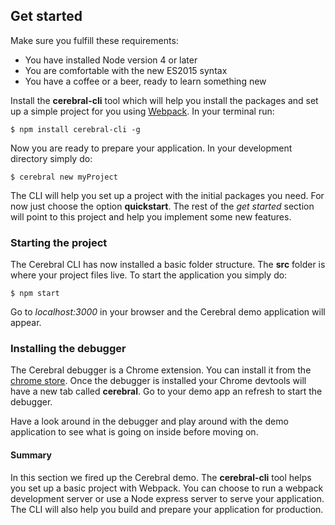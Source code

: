 ## Get started

Make sure you fulfill these requirements:

* You have installed Node version 4 or later
* You are comfortable with the new ES2015 syntax
* You have a coffee or a beer, ready to learn something new

Install the **cerebral-cli** tool which will help you install the packages and set up a simple project for you using [Webpack](). In your terminal run:

`$ npm install cerebral-cli -g`

Now you are ready to prepare your application. In your development directory simply do:

`$ cerebral new myProject`

The CLI will help you set up a project with the initial packages you need. For now just choose the option **quickstart**. The rest of the *get started* section will point to this project and help you implement some new features.

### Starting the project
The Cerebral CLI has now installed a basic folder structure. The **src** folder is where your project files live. To start the application you simply do:

`$ npm start`

Go to *localhost:3000* in your browser and the Cerebral demo application will appear.

### Installing the debugger
The Cerebral debugger is a Chrome extension. You can install it from the [chrome store](). Once the debugger is installed your Chrome devtools will have a new tab called **cerebral**. Go to your demo app an refresh to start the debugger.

Have a look around in the debugger and play around with the demo application to see what is going on inside before moving on.

#### Summary
In this section we fired up the Cerebral demo. The **cerebral-cli** tool helps you set up a basic project with Webpack. You can choose to run a webpack development server or use a Node express server to serve your application. The CLI will also help you build and prepare your application for production.
